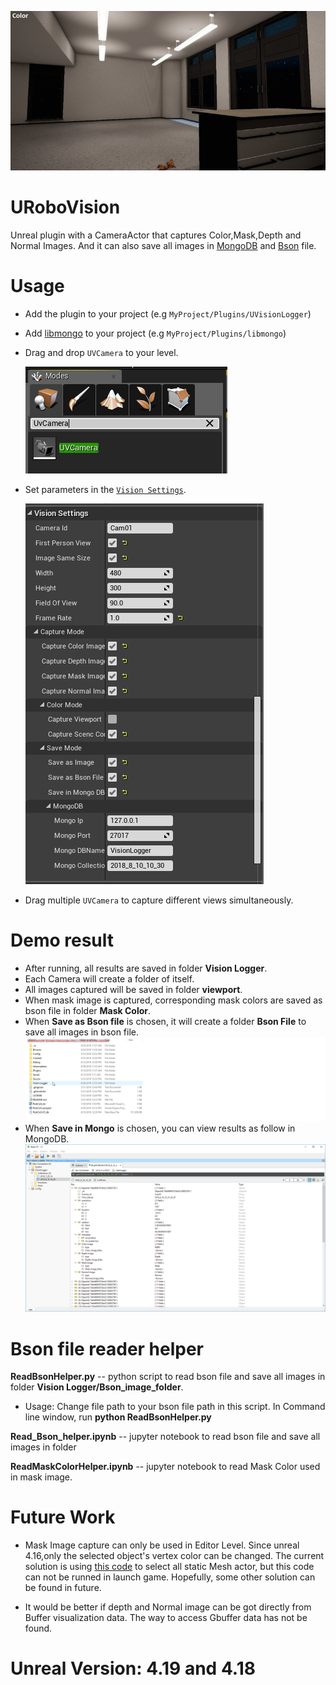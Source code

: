 ![](Documentation/Img/UVisionLogger.gif)

# URoboVision

Unreal plugin with a CameraActor that captures Color,Mask,Depth and Normal Images. And it can also save all images in [MongoDB](https://www.mongodb.com/) and [Bson](http://bsonspec.org/) file.

# Usage
*  Add the plugin to your project (e.g `MyProject/Plugins/UVisionLogger`)
*  Add [libmongo](https://github.com/robcog-iai/libmongo) to your project (e.g `MyProject/Plugins/libmongo`)
*  Drag and drop `UVCamera` to your level.

    ![](Documentation/Img/UVCamera.PNG)
    
*  Set parameters in the [`Vision Settings`](Documentation/VisionSetting.md).

    ![](Documentation/Img/Setting.PNG)
    
*  Drag multiple `UVCamera` to capture different views simultaneously.

# Demo result

* After running, all results are saved in folder **Vision Logger**. 
* Each Camera will create a folder of itself. 
* All images captured will be saved in folder **viewport**.
* When mask image is captured, corresponding mask colors are saved as bson file in folder **Mask Color**. 
* When **Save as Bson file** is chosen, it will create a folder **Bson File** to save all images in bson file.
![](Documentation/Img/Demo_result.gif)
* When **Save in Mongo** is chosen, you can view results as follow in MongoDB.
![](Documentation/Img/Mongo_result.png)

# Bson file reader helper

**ReadBsonHelper.py** -- python script to read bson file and save all images in folder **Vision Logger/Bson_image_folder**.
* Usage: Change file path to your bson file path in this script. In Command line window, run **python ReadBsonHelper.py**

**Read_Bson_helper.ipynb** -- jupyter notebook to read bson file and save all images in folder 

**ReadMaskColorHelper.ipynb** -- jupyter notebook to read Mask Color used in mask image.

# Future Work

* Mask Image capture can only be used in Editor Level. Since unreal 4.16,only the selected object's vertex color can be changed. The current solution is using [this code](https://github.com/guanjianyu/URoboVision/blob/guan/Source/UVisionLogger/Private/UVCamera.cpp#L872) to select all static Mesh actor, but this code can not be runned in launch game. Hopefully, some other solution can be found in future.

* It would be better if depth and Normal image can be got directly from Buffer visualization data. The way to access Gbuffer data has not be found. 

# Unreal Version: 4.19 and 4.18
